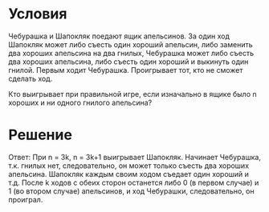 # Условия
Чебурашка и Шапокляк поедают ящик апельсинов. 
За один ход Шапокляк может либо съесть один хороший апельсин, либо заменить два хороших апельсина на два гнилых, 
Чебурашка может либо съесть два хороших апельсина, либо съесть один хороший и выкинуть один гнилой. 
Первым ходит Чебурашка. Проигрывает тот, кто не сможет сделать ход.
    
Кто выигрывает при правильной игре, если изначально в ящике было n хороших и ни одного гнилого апельсина?

# Решение
Ответ: При n = 3k,  n = 3k+1 выигрывает Шапокляк. 
Начинает Чебурашка, т.к. гнилых нет, следовательно, он может только съесть два хороших апельсина. 
Шапокляк каждым своим ходом съедает один хороший и т.д. После k ходов с обеих сторон останется либо 0 (в первом случае) и 1 (во втором случае) апельсинов, и ход Чебурашки, следовательно, он проиграл.